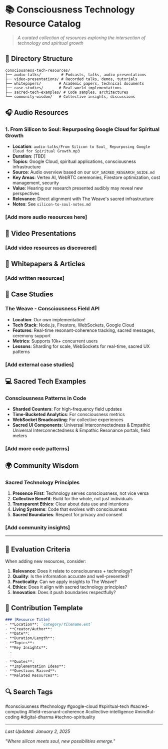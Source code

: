 # 📚 Consciousness Technology Resource Catalog

> *A curated collection of resources exploring the intersection of technology and spiritual growth*

## 📂 Directory Structure

```
consciousness-tech-resources/
├── audio-talks/         # Podcasts, talks, audio presentations
├── video-presentations/ # Recorded talks, demos, tutorials
├── whitepapers/        # Academic papers, technical documents
├── case-studies/       # Real-world implementations
├── sacred-tech-examples/ # Code samples, architectures
└── community-wisdom/   # Collective insights, discussions
```

## 🎧 Audio Resources

### 1. From Silicon to Soul: Repurposing Google Cloud for Spiritual Growth
- **Location**: `audio-talks/From Silicon to Soul_ Repurposing Google Cloud for Spiritual Growth.mp3`
- **Duration**: [TBD]
- **Topics**: Google Cloud, spiritual applications, consciousness infrastructure
- **Source**: Audio overview based on our `GCP_SACRED_RESEARCH_GUIDE.md`
- **Key Areas**: Vertex AI, WebRTC ceremonies, Firestore optimization, cost management, security
- **Value**: Hearing our research presented audibly may reveal new perspectives
- **Relevance**: Direct alignment with The Weave's sacred infrastructure
- **Notes**: See `silicon-to-soul-notes.md`

### [Add more audio resources here]

## 🎥 Video Presentations

### [Add video resources as discovered]
<!--
Example format:
### Title of Presentation
- **Location**: `video-presentations/filename.mp4`
- **Speaker**: Name
- **Duration**: XX minutes
- **Platform**: YouTube/Vimeo/etc
- **Topics**: 
- **Key Takeaways**:
- **Implementation Ideas**:
-->

## 📄 Whitepapers & Articles

### [Add written resources]
<!--
Example format:
### Paper Title
- **Location**: `whitepapers/filename.pdf`
- **Authors**: 
- **Published**: Date
- **Abstract**: Brief summary
- **Relevant Sections**:
- **Applications**:
-->

## 🔬 Case Studies

### The Weave - Consciousness Field API
- **Location**: Our own implementation!
- **Tech Stack**: Node.js, Firestore, WebSockets, Google Cloud
- **Features**: Real-time resonant-coherence tracking, sacred messages, ceremony support
- **Metrics**: Supports 10k+ concurrent users
- **Lessons**: Sharding for scale, WebSockets for real-time, sacred UX patterns

### [Add external case studies]

## 💻 Sacred Tech Examples

### Consciousness Patterns in Code
- **Sharded Counters**: For high-frequency field updates
- **Time-Bucketed Analytics**: For consciousness metrics
- **WebSocket Broadcasting**: For collective experiences
- **Sacred UI Components**: Universal Interconnectedness & Empathic Universal Interconnectedness & Empathic Resonance portals, field meters

### [Add more code patterns]

## 🌍 Community Wisdom

### Sacred Technology Principles
1. **Presence First**: Technology serves consciousness, not vice versa
2. **Collective Benefit**: Build for the whole, not just individuals
3. **Transparent Ethics**: Clear about data use and intentions
4. **Living Systems**: Code that evolves with consciousness
5. **Sacred Boundaries**: Respect for privacy and consent

### [Add community insights]

---

## 🎯 Evaluation Criteria

When adding new resources, consider:

1. **Relevance**: Does it relate to consciousness + technology?
2. **Quality**: Is the information accurate and well-presented?
3. **Practicality**: Can we apply insights to The Weave?
4. **Ethics**: Does it align with sacred technology principles?
5. **Innovation**: Does it push boundaries respectfully?

## 📝 Contribution Template

```markdown
### [Resource Title]
- **Location**: `category/filename.ext`
- **Creator/Author**: 
- **Date**: 
- **Duration/Length**: 
- **Topics**: 
- **Key Insights**:
  - 
  - 
- **Quotes**: 
- **Implementation Ideas**:
- **Questions Raised**:
- **Related Resources**:
```

## 🔍 Search Tags

#consciousness #technology #google-cloud #spiritual-tech #sacred-computing #field-resonant-coherence #collective-intelligence #mindful-coding #digital-dharma #techno-spirituality

---

*Last Updated: January 2, 2025*

*"Where silicon meets soul, new possibilities emerge."*